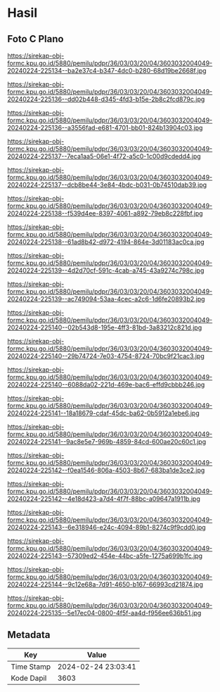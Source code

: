 # Hasil

## Foto C Plano

https://sirekap-obj-formc.kpu.go.id/5880/pemilu/pdpr/36/03/03/20/04/3603032004049-20240224-225134--ba2e37c4-b347-4dc0-b280-68d19be2668f.jpg

https://sirekap-obj-formc.kpu.go.id/5880/pemilu/pdpr/36/03/03/20/04/3603032004049-20240224-225136--dd02b448-d345-4fd3-b15e-2b8c2fcd879c.jpg

https://sirekap-obj-formc.kpu.go.id/5880/pemilu/pdpr/36/03/03/20/04/3603032004049-20240224-225136--a3556fad-e681-4701-bb01-824b13904c03.jpg

https://sirekap-obj-formc.kpu.go.id/5880/pemilu/pdpr/36/03/03/20/04/3603032004049-20240224-225137--7eca1aa5-06e1-4f72-a5c0-1c00d9cdedd4.jpg

https://sirekap-obj-formc.kpu.go.id/5880/pemilu/pdpr/36/03/03/20/04/3603032004049-20240224-225137--dcb8be44-3e84-4bdc-b031-0b74510dab39.jpg

https://sirekap-obj-formc.kpu.go.id/5880/pemilu/pdpr/36/03/03/20/04/3603032004049-20240224-225138--f539d4ee-8397-4061-a892-79eb8c228fbf.jpg

https://sirekap-obj-formc.kpu.go.id/5880/pemilu/pdpr/36/03/03/20/04/3603032004049-20240224-225138--61ad8b42-d972-4194-864e-3d01183ac0ca.jpg

https://sirekap-obj-formc.kpu.go.id/5880/pemilu/pdpr/36/03/03/20/04/3603032004049-20240224-225139--4d2d70cf-591c-4cab-a745-43a9274c798c.jpg

https://sirekap-obj-formc.kpu.go.id/5880/pemilu/pdpr/36/03/03/20/04/3603032004049-20240224-225139--ac749094-53aa-4cec-a2c6-1d6fe20893b2.jpg

https://sirekap-obj-formc.kpu.go.id/5880/pemilu/pdpr/36/03/03/20/04/3603032004049-20240224-225140--02b543d8-195e-4ff3-81bd-3a83212c821d.jpg

https://sirekap-obj-formc.kpu.go.id/5880/pemilu/pdpr/36/03/03/20/04/3603032004049-20240224-225140--29b74724-7e03-4754-8724-70bc9f21cac3.jpg

https://sirekap-obj-formc.kpu.go.id/5880/pemilu/pdpr/36/03/03/20/04/3603032004049-20240224-225140--6088da02-221d-469e-bac6-effd9cbbb246.jpg

https://sirekap-obj-formc.kpu.go.id/5880/pemilu/pdpr/36/03/03/20/04/3603032004049-20240224-225141--18a18679-cdaf-45dc-ba62-0b5912a1ebe6.jpg

https://sirekap-obj-formc.kpu.go.id/5880/pemilu/pdpr/36/03/03/20/04/3603032004049-20240224-225141--9ac8e5e7-969b-4859-84cd-600ae20c60c1.jpg

https://sirekap-obj-formc.kpu.go.id/5880/pemilu/pdpr/36/03/03/20/04/3603032004049-20240224-225142--f0ea1546-806a-4503-8b67-683ba1de3ce2.jpg

https://sirekap-obj-formc.kpu.go.id/5880/pemilu/pdpr/36/03/03/20/04/3603032004049-20240224-225142--4e18d423-a7d4-4f7f-88bc-a09647a1911b.jpg

https://sirekap-obj-formc.kpu.go.id/5880/pemilu/pdpr/36/03/03/20/04/3603032004049-20240224-225143--6e318946-e24c-4094-89b1-8274c9f9cdd0.jpg

https://sirekap-obj-formc.kpu.go.id/5880/pemilu/pdpr/36/03/03/20/04/3603032004049-20240224-225143--57309ed2-454e-44bc-a5fe-1275a699b1fc.jpg

https://sirekap-obj-formc.kpu.go.id/5880/pemilu/pdpr/36/03/03/20/04/3603032004049-20240224-225144--9c12e68a-7d91-4650-b167-66993cd21874.jpg

https://sirekap-obj-formc.kpu.go.id/5880/pemilu/pdpr/36/03/03/20/04/3603032004049-20240224-225135--5e17ec04-0800-4f5f-aa4d-f956ee636b51.jpg


## Metadata

| Key        | Value               |
| ---------- | ------------------- |
| Time Stamp | 2024-02-24 23:03:41 |
| Kode Dapil | 3603                |



